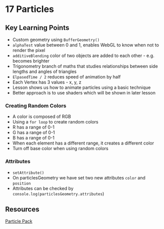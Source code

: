 # 17 Particles 

## Key Learning Points 
- Custom geometry using `BufferGeometry()`
- `alphaTest` value between 0 and 1, enables WebGL to know when not to render the pixel 
- `additiveBlending` color of two objects are added to each other - e.g. becomes brighter 
- Trigonometry branch of maths that studies relationships between side lengths and angles of triangles
- `ElpasedTime / 2` reduces speed of animation by half
- Each Vertex has 3 values - x, y, z 
- Lesson shows us how to animate particles using a basic technique 
- Better approach is to use shaders which will be shown in later lesson 

### Creating Random Colors 
- A color is composed of RGB
- Using a `for loop` to create random colors 
- R has a range of 0-1
- G has a range of 0-1
- B has a range of 0-1
- When each element has a different range, it creates a different color
- Turn off base color when using random colors

### Attributes 
- `setAttribute()` 
- On particlesGeometry we have set two new attributes `color` and `position`
- Attributes can be checked by `console.log(particlesGeometry.attributes`)

## Resources 
[Particle Pack](https://www.kenney.nl/assets/particle-pack)